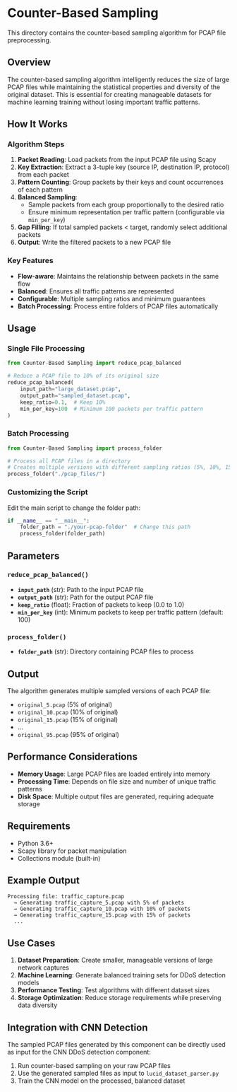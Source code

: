 # Counter-Based Sampling

This directory contains the counter-based sampling algorithm for PCAP file preprocessing.

## Overview

The counter-based sampling algorithm intelligently reduces the size of large PCAP files while maintaining the statistical properties and diversity of the original dataset. This is essential for creating manageable datasets for machine learning training without losing important traffic patterns.

## How It Works

### Algorithm Steps

1. **Packet Reading**: Load packets from the input PCAP file using Scapy
2. **Key Extraction**: Extract a 3-tuple key (source IP, destination IP, protocol) from each packet
3. **Pattern Counting**: Group packets by their keys and count occurrences of each pattern
4. **Balanced Sampling**:
   - Sample packets from each group proportionally to the desired ratio
   - Ensure minimum representation per traffic pattern (configurable via `min_per_key`)
5. **Gap Filling**: If total sampled packets < target, randomly select additional packets
6. **Output**: Write the filtered packets to a new PCAP file

### Key Features

- **Flow-aware**: Maintains the relationship between packets in the same flow
- **Balanced**: Ensures all traffic patterns are represented
- **Configurable**: Multiple sampling ratios and minimum guarantees
- **Batch Processing**: Process entire folders of PCAP files automatically

## Usage

### Single File Processing

```python
from Counter-Based Sampling import reduce_pcap_balanced

# Reduce a PCAP file to 10% of its original size
reduce_pcap_balanced(
    input_path="large_dataset.pcap",
    output_path="sampled_dataset.pcap",
    keep_ratio=0.1,  # Keep 10%
    min_per_key=100  # Minimum 100 packets per traffic pattern
)
```

### Batch Processing

```python
from Counter-Based Sampling import process_folder

# Process all PCAP files in a directory
# Creates multiple versions with different sampling ratios (5%, 10%, 15%, ..., 95%)
process_folder("./pcap_files/")
```

### Customizing the Script

Edit the main script to change the folder path:

```python
if __name__ == "__main__":
    folder_path = "./your-pcap-folder"  # Change this path
    process_folder(folder_path)
```

## Parameters

### `reduce_pcap_balanced()`

- **`input_path`** (str): Path to the input PCAP file
- **`output_path`** (str): Path for the output PCAP file
- **`keep_ratio`** (float): Fraction of packets to keep (0.0 to 1.0)
- **`min_per_key`** (int): Minimum packets to keep per traffic pattern (default: 100)

### `process_folder()`

- **`folder_path`** (str): Directory containing PCAP files to process

## Output

The algorithm generates multiple sampled versions of each PCAP file:

- `original_5.pcap` (5% of original)
- `original_10.pcap` (10% of original)
- `original_15.pcap` (15% of original)
- ...
- `original_95.pcap` (95% of original)

## Performance Considerations

- **Memory Usage**: Large PCAP files are loaded entirely into memory
- **Processing Time**: Depends on file size and number of unique traffic patterns
- **Disk Space**: Multiple output files are generated, requiring adequate storage

## Requirements

- Python 3.6+
- Scapy library for packet manipulation
- Collections module (built-in)

## Example Output

```
Processing file: traffic_capture.pcap
  → Generating traffic_capture_5.pcap with 5% of packets
  → Generating traffic_capture_10.pcap with 10% of packets
  → Generating traffic_capture_15.pcap with 15% of packets
  ...
```

## Use Cases

1. **Dataset Preparation**: Create smaller, manageable versions of large network captures
2. **Machine Learning**: Generate balanced training sets for DDoS detection models
3. **Performance Testing**: Test algorithms with different dataset sizes
4. **Storage Optimization**: Reduce storage requirements while preserving data diversity

## Integration with CNN Detection

The sampled PCAP files generated by this component can be directly used as input for the CNN DDoS detection component:

1. Run counter-based sampling on your raw PCAP files
2. Use the generated sampled files as input to `lucid_dataset_parser.py`
3. Train the CNN model on the processed, balanced dataset
